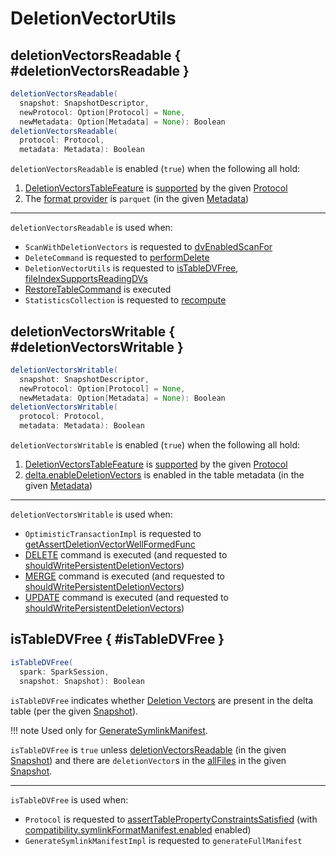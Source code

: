 # DeletionVectorUtils

## deletionVectorsReadable { #deletionVectorsReadable }

```scala
deletionVectorsReadable(
  snapshot: SnapshotDescriptor,
  newProtocol: Option[Protocol] = None,
  newMetadata: Option[Metadata] = None): Boolean
deletionVectorsReadable(
  protocol: Protocol,
  metadata: Metadata): Boolean
```

`deletionVectorsReadable` is enabled (`true`) when the following all hold:

1. [DeletionVectorsTableFeature](DeletionVectorsTableFeature.md) is [supported](../table-features/TableFeatureSupport.md#isFeatureSupported) by the given [Protocol](../Protocol.md)
1. The [format provider](../Metadata.md#format) is `parquet` (in the given [Metadata](../Metadata.md))

---

`deletionVectorsReadable` is used when:

* `ScanWithDeletionVectors` is requested to [dvEnabledScanFor](ScanWithDeletionVectors.md#dvEnabledScanFor)
* `DeleteCommand` is requested to [performDelete](../commands/delete/DeleteCommand.md#performDelete)
* `DeletionVectorUtils` is requested to [isTableDVFree](#isTableDVFree), [fileIndexSupportsReadingDVs](#fileIndexSupportsReadingDVs)
* [RestoreTableCommand](../commands/restore/RestoreTableCommand.md) is executed
* `StatisticsCollection` is requested to [recompute](../StatisticsCollection.md#recompute)

## deletionVectorsWritable { #deletionVectorsWritable }

```scala
deletionVectorsWritable(
  snapshot: SnapshotDescriptor,
  newProtocol: Option[Protocol] = None,
  newMetadata: Option[Metadata] = None): Boolean
deletionVectorsWritable(
  protocol: Protocol,
  metadata: Metadata): Boolean
```

`deletionVectorsWritable` is enabled (`true`) when the following all hold:

1. [DeletionVectorsTableFeature](DeletionVectorsTableFeature.md) is [supported](../table-features/TableFeatureSupport.md#isFeatureSupported) by the given [Protocol](../Protocol.md)
1. [delta.enableDeletionVectors](../table-properties/DeltaConfigs.md#ENABLE_DELETION_VECTORS_CREATION) is enabled in the table metadata (in the given [Metadata](../Metadata.md))

---

`deletionVectorsWritable` is used when:

* `OptimisticTransactionImpl` is requested to [getAssertDeletionVectorWellFormedFunc](../OptimisticTransactionImpl.md#getAssertDeletionVectorWellFormedFunc)
* [DELETE](../commands/delete/index.md) command is executed (and requested to [shouldWritePersistentDeletionVectors](../commands/delete/DeleteCommand.md#shouldWritePersistentDeletionVectors))
* [MERGE](../commands/merge/index.md) command is executed (and requested to [shouldWritePersistentDeletionVectors](../commands/merge/MergeIntoCommandBase.md#shouldWritePersistentDeletionVectors))
* [UPDATE](../commands/update/index.md) command is executed (and requested to [shouldWritePersistentDeletionVectors](../commands/update/UpdateCommand.md#shouldWritePersistentDeletionVectors))

## isTableDVFree { #isTableDVFree }

```scala
isTableDVFree(
  spark: SparkSession,
  snapshot: Snapshot): Boolean
```

`isTableDVFree` indicates whether [Deletion Vectors](index.md) are present in the delta table (per the given [Snapshot](../Snapshot.md)).

!!! note
    Used only for [GenerateSymlinkManifest](../post-commit-hooks/GenerateSymlinkManifest.md).

`isTableDVFree` is `true` unless [deletionVectorsReadable](#deletionVectorsReadable) (in the given [Snapshot](../Snapshot.md)) and there are `deletionVector`s in the [allFiles](../Snapshot.md#allFiles) in the given [Snapshot](../Snapshot.md).

---

`isTableDVFree` is used when:

* `Protocol` is requested to [assertTablePropertyConstraintsSatisfied](../Protocol.md#assertTablePropertyConstraintsSatisfied) (with [compatibility.symlinkFormatManifest.enabled](../table-properties/DeltaConfigs.md#compatibility.symlinkFormatManifest.enabled) enabled)
* `GenerateSymlinkManifestImpl` is requested to `generateFullManifest`
